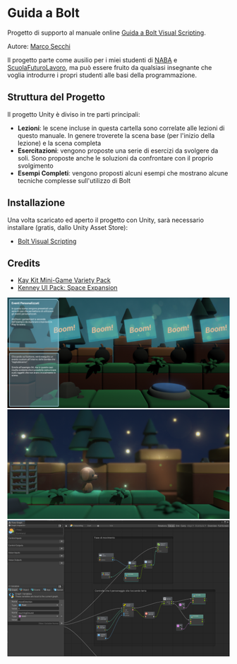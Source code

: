 # Guida a Bolt

Progetto di supporto al manuale online [Guida a Bolt Visual Scripting](https://app.gitbook.com/@thebitcave/s/guida-a-unity-bolt/).

Autore: [Marco Secchi](http://marcosecchi.it)

Il progetto parte come ausilio per i miei studenti di [NABA](http://naba.it) e [ScuolaFuturoLavoro](https://scuolafuturolavoro.it/), ma può essere fruito da qualsiasi insegnante che voglia introdurre i propri studenti alle basi della programmazione.
## Struttura del Progetto

Il progetto Unity è diviso in tre parti principali:
* **Lezioni**: le scene incluse in questa cartella sono correlate alle lezioni di questo manuale. In genere troverete la scena base (per l'inizio della lezione) e la scena completa
* **Esercitazioni**: vengono proposte una serie di esercizi da svolgere da soli. Sono proposte anche le soluzioni da confrontare con il proprio svolgimento
* **Esempi Completi**: vengono proposti alcuni esempi che mostrano alcune tecniche complesse sull'utilizzo di Bolt

## Installazione

Una volta scaricato ed aperto il progetto con Unity, sarà necessario installare (gratis, dallo Unity Asset Store):

* [Bolt Visual Scripting](https://assetstore.unity.com/packages/tools/visual-scripting/bolt-163802)

## Credits

* [Kay Kit  Mini-Game Variety Pack](https://kaylousberg.itch.io/kay-kit-mini-game-variety-pack)
* [Kenney UI Pack: Space Expansion](https://kenney.nl/assets/ui-pack-space-expansion)

![Screenshot 1](https://github.com/thebitcave/gitbook-guida-bolt/blob/main/Screenshots/screen_01.png)
![Screenshot 2](https://github.com/thebitcave/gitbook-guida-bolt/blob/main/Screenshots/screen_02.png)
![Screenshot 3](https://github.com/thebitcave/gitbook-guida-bolt/blob/main/Screenshots/screen_03.png)
